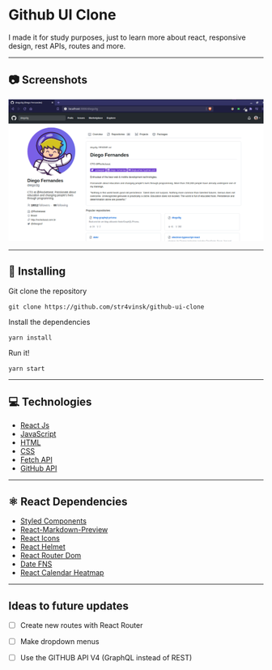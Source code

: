 # Github UI Clone

I made it for study purposes, just to learn more about react, responsive design, rest APIs, routes and more.

---

## 📷 Screenshots

![Screenshot](./Screenshot1.png)

---

## 💾 Installing 

Git clone the repository

```
git clone https://github.com/str4vinsk/github-ui-clone
```

Install the dependencies

```
yarn install
```

Run it!

```
yarn start
```

---

## 💻 Technologies

- [React Js](https://developer.mozilla.org/en-US/docs/Web/API/Fetch_API)
- [JavaScript](https://www.javascript.com/)
- [HTML](https://html.spec.whatwg.org/multipage/)
- [CSS](https://devdocs.io/css/)
- [Fetch API](https://developer.mozilla.org/en-US/docs/Web/API/Fetch_API)
- [GitHub API](https://docs.github.com/en/rest)

---

## ⚛️ React Dependencies
 
 - [Styled Components](https://styled-components.com)
 - [React-Markdown-Preview](https://github.com/uiwjs/react-markdown-preview)
 - [React Icons](https://react-icons.github.io/react-icons/search)
 - [React Helmet](https://github.com/nfl/react-helmet)
 - [React Router Dom](https://reactrouter.com/web/guides/quick-start)
 - [Date FNS](https://date-fns.org/)
 - [React Calendar Heatmap](https://www.npmjs.com/package/react-calendar-heatmap)

---

## Ideas to future updates

- [ ] Create new routes with React Router
- [ ] Make dropdown menus
- [ ] Use the GITHUB API V4 (GraphQL instead of REST)


